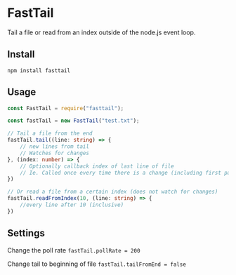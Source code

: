 # FastTail

Tail a file or read from an index outside of the node.js event loop.

## Install

`npm install fasttail`

## Usage

```typescript
const FastTail = require("fasttail");

const fastTail = new FastTail("test.txt");

// Tail a file from the end
fastTail.tail((line: string) => {
    // new lines from tail
    // Watches for changes
}, (index: number) => {
    // Optionally callback index of last line of file
    // Ie. Called once every time there is a change (including first pass)
})

// Or read a file from a certain index (does not watch for changes)
fastTail.readFromIndex(10, (line: string) => {
    //every line after 10 (inclusive)
})
```

## Settings

Change the poll rate
`fastTail.pollRate = 200`

Change tail to beginning of file
`fastTail.tailFromEnd = false`